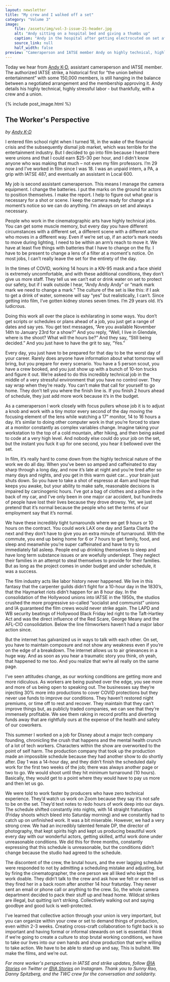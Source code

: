 ```yaml
---
layout: newsletter
title: "My crew and I walked off a set"
category: "Volume 3"
image:
    file: /assets/img/vol-3-issue-21-header.jpg
    alt: "Andy sitting on a hospital bed and giving a thumbs up"
    caption: "Andy in the hospital after getting electrocuted on set after a 14 hour day."
    source_link: null
    half_width: false
preview: "Cameraperson and IATSE member Andy on highly technical, highly stressful work"
---
```


Today we hear from [Andy K-D](https://www.instagram.com/andykaydee/), assistant cameraperson and IATSE member. The authorized IATSE strike, a historical first for “the union behind entertainment” with some 150,000 members, is still hanging in the balance between a negotiated arrangement and the membership approving it. Andy details his highly technical, highly stressful labor - but thankfully, with a crew and a union.

<!-- DO NOT remove the excerpt tag -->
<!--excerpt-->
<!-- remaining content goes below here -->

<!-- DO NOT remove the header image -->
{% include post_image.html %}

## The Worker's Perspective

_by [Andy K-D](https://www.instagram.com/andykaydee/)_

I entered film school right when I turned 18, in the wake of the financial crisis and the subsequently dismal job market, which was terrible for the entertainment industry. But I decided to go into film because I heard there were unions and that I could earn $25-30 per hour, and I didn’t know anyone who was making that much – not even my film professors. I’m 29 now and I’ve worked in film since I was 18. I was an unpaid intern, a PA, a grip with IATSE 487, and eventually an assistant in Local 600. 

My job is second assistant cameraperson. This means I manage the camera equipment. I change the batteries. I put the marks on the ground for actors to position themselves. I make the report. I help to figure out what gear is necessary for a shot or scene. I keep the camera ready for change at a moment’s notice so we can do anything. I’m always on set and always necessary.
 
People who work in the cinematographic arts have highly technical jobs. You can get some muscle memory, but every day you have different circumstances with a different set, a different scene with a different actor who moves in a different way. Even if we’re set up, if an actor’s mark needs to move during lighting, I need to be within an arm’s reach to move it. We have at least five things with batteries that I have to change on the fly. I have to be present to change a lens of a filter at a moment's notice. On most jobs, I can’t really leave the set for the entirety of the day. 
 
In the times of COVID, working 14 hours in a KN-95 mask and a face shield is extremely uncomfortable, and with these additional conditions, they don’t give us more staff. They tell us we can’t eat or drink water on set to protect our safety, but if I walk outside I hear, “Andy Andy Andy” or “mark mark mark we need to change a mark.” The culture of the set is like this: if I ask to get a drink of water, someone will say “yes” but realistically, I can’t. Since getting into film, I’ve gotten kidney stones seven times. I’m 29 years old. It’s ludicrous.

Doing this work all over the place is exhilarating in some ways. You don’t get scripts or schedules or plans ahead of a job, you just get a range of dates and say yes. You get text messages, “Are you available November 14th to January 23rd for a show?” And you reply, “Well, I live in Glendale, where is the shoot? What will the hours be?” And they say, “Still being decided.” And you just have to have the grit to say, “Yes.” 
 
Every day, you just have to be prepared for that day to be the worst day of your career. Rarely does anyone have information about what tomorrow will bring, but you prepare for every scenario. You have a 5 person scout, you have a crew booked, and you just show up with a bunch of 10-ton trucks and figure it out. We’re asked to do this incredibly technical job in the middle of a very stressful environment that you have no control over. They say wrap when they’re ready. You can’t make that call for yourself to go home. They don’t tell you where the finish line is. If you finish 2 hours ahead of schedule, they just add more work because it’s in the budget. 

As a cameraperson I work closely with focus pullers whose job it is to adjust a knob and work with a tiny motor every second of the day moving the focusing element of the lens while watching a 17” monitor, 14 to 16 hours a day. It’s similar to doing other computer work in that you’re forced to stare at a monitor constantly as complex variables change. Imagine taking your workstation to the top of a cold mountain, after hiking, and then being asked to code at a very high level. And nobody else could do your job on the set, but the instant you fuck it up for one second, you hear it bellowed over the set. 
 
In film, it’s really hard to come down from the highly technical nature of the work we do all day. When you’ve been so amped and caffeinated to stay sharp through a long day, and now it’s late at night and you’re tired after so many days and nights, and you get in this warm quiet car... your brain just shuts down. So you have to take a shot of espresso at 4am and hope that keeps you awake, but your ability to make safe, reasonable decisions is impaired by carcinogenic hours. I’ve got a bag of clothes and a pillow in the back of my car, and I’ve only been in one major car accident, but hundreds of people have lost their lives because they drove drowsy. Yet, we just pretend that it’s normal because the people who set the terms of our employment say that it’s normal. 

We have these incredibly tight turnarounds where we get 9 hours or 10 hours on the contract. You could work LAX one day and Santa Clarita the next and they don’t have to give you an extra minute of turnaround. With the commute, you end up being home for 6 or 7 hours to get family, food, and sleep and meanwhile you’re super caffeinated and have to try to immediately fall asleep. People end up drinking themselves to sleep and have long term substance issues or are woefully underslept. They neglect their families in an attempt to steal themselves to provide for their families. But as long as the project comes in under budget and under schedule, it was a success. 

The film industry acts like labor history never happened. We live in this fantasy that the carpenter guilds didn’t fight for a 10-hour day in the 1830’s, that the Haymarket riots didn’t happen for an 8 hour day. In the consolidation of the Hollywood unions into IATSE in the 1950s, the studios crushed the more progressive so-called “socialist and communist” unions and IA guaranteed the film crews would never strike again. The LAPD and WB security beatings of Hollywood Black Friday led right to the Taft-Hartley Act and was the direct influence of the Red Scare, George Meany and the AFL-CIO consolidation. Below the line filmworkers haven’t had a major labor action since.
 
But the internet has galvanized us in ways to talk with each other. On set, you have to maintain composure and not show any weakness even if you’re on the edge of a breakdown. The internet allows us to air grievances in a huge way. And as soon as you hear a traumatic story you think, oh yeah, that happened to me too. And you realize that we’re all really on the same page.
 
I’ve seen attitudes change, as our working conditions are getting more and more ridiculous. As workers are being pushed over the edge, you see more and more of us being open to speaking out. The businesses say they’re injecting 30% more into productions to cover COVID protections but they never use funds to improve our conditions. They haven’t restored night premiums, or time off to rest and recover. They maintain that they can’t improve things but, as publicly traded companies, we can see that they’re immensely profitable. We see them raking in record profits and diverting funds away that are rightfully ours at the expense of the health and safety of our coworkers. 
 
This summer I worked on a job for Disney about a major tech company founding, chronicling the crush that happens and the mental health crunch of a lot of tech workers. Characters within the show are overworked to the point of self harm. The production company that took up the production made an impossible schedule because they had another show to do shortly after. Day 1 was a 14-hour day, and they didn’t finish the scheduled daily work for the first two weeks of the job; there was always another page or two to go. We would shoot until they hit minimum turnaround (10 hours). Basically, they would get to a point where they would have to pay us more and then let us go.
 
We were told to work faster by producers who have zero technical experience. They’d watch us work on Zoom because they say it’s not safe to be on the set. They’d text notes to redo hours of work deep into our days. The schedule shifted constantly into nights, with 14 straight fraturdays (Friday shoots which bleed into Saturday morning) and we constantly had to catch up on unfinished work. It was a bit miserable. However, we had a very strong crew. We had an incredibly talented female DP, the director of photography, that kept spirits high and kept us producing beautiful work every day with our wonderful actors, getting skilled, artful work done under unreasonable conditions. We did this for three months, constantly expressing that this schedule is unreasonable, but the conditions didn’t change because the studio had agreed to the schedule.
 
The discontent of the crew, the brutal hours, and the ever lagging schedule were responded to not by admitting a scheduling mistake and adjusting, but by firing the cinematographer, the one person we all liked who kept the work doable. They didn’t talk to the crew and ask how we felt or even tell us they fired her in a back room after another 14 hour fraturday. They never sent an email or phone call or anything to the crew. So, the whole camera department decided to pack their stuff up and head home. Wildcat strikes are illegal, but quitting isn’t striking. Collectively walking out and saying goodbye and good luck is well-protected.
 
I’ve learned that collective action through your union is very important, but you can organize within your crew or set to demand things of production, even within 2-3 weeks. Creating cross-craft collaboration to fight back is so important and having formal or informal stewards on set is essential. I think if we’re going to create a culture to stop brutal working conditions, we have to take our lives into our own hands and show production that we’re willing to take action. We have to be able to stand up and say, This is bullshit. We make the films, and we’re out.

_For more worker's perspectives in IATSE and strike updates, follow [@IA Stories](https://twitter.com/ia_stories) on Twitter or [@IA Stories](https://www.instagram.com/ia_stories/) on Instagram. Thank you to Sunny Rao, Danny Spitzberg, and the TWC crew for the conversation and solidarity._
